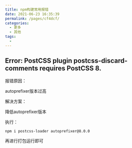 ```yaml
---
title: npm构建常用报错
date: 2021-06-23 16:35:39
permalink: /pages/cf4dcf/
categories:
  - 更多
  - 其他
tags:
  - 
---
```

## Error: PostCSS plugin postcss-discard-comments requires PostCSS 8.
报错原因：

autoprefixer版本过高

解决方案：

降低autoprefixer版本

执行：

```bash
npm i postcss-loader autoprefixer@8.0.0
```



再进行打包运行即可